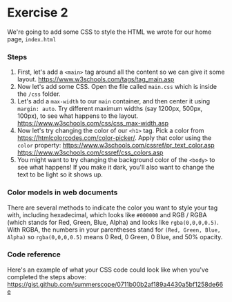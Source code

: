 # Exercise 2

We're going to add some CSS to style the HTML we wrote for our home page, `index.html`

### Steps

1. First, let's add a `<main>` tag around all the content so we can give it some layout.
https://www.w3schools.com/tags/tag_main.asp
2. Now let's add some CSS. Open the file called `main.css` which is inside the `/css` folder.
3. Let's add a `max-width` to our `main` container, and then center it using `margin: auto`. Try different maximum widths (say 1200px, 500px, 100px), to see what happens to the layout. 
https://www.w3schools.com/css/css_max-width.asp
4. Now let's try changing the color of our `<h1>` tag. Pick a color from https://htmlcolorcodes.com/color-picker/. Apply that color using the `color` property:
https://www.w3schools.com/cssref/pr_text_color.asp
https://www.w3schools.com/cssref/css_colors.asp
5. You might want to try changing the background color of the `<body>` to see what happens! If you make it dark, you'll also want to change the text to be light so it shows up. 

### Color models in web documents 
There are several methods to indicate the color you want to style your tag with, including hexadecimal, which looks like `#000000` and RGB / RGBA (which stands for Red, Green, Blue, Alpha) and looks like `rgba(0,0,0,0.5)`. With RGBA, the numbers in your parentheses stand for `(Red, Green, Blue, Alpha)` so `rgba(0,0,0,0.5)` means 0 Red, 0 Green, 0 Blue, and 50% opacity.

### Code reference
Here's an example of what your CSS code could look like when you've completed the steps above: 
https://gist.github.com/summerscope/0711b00b2af189a4430a5bf1258de66e